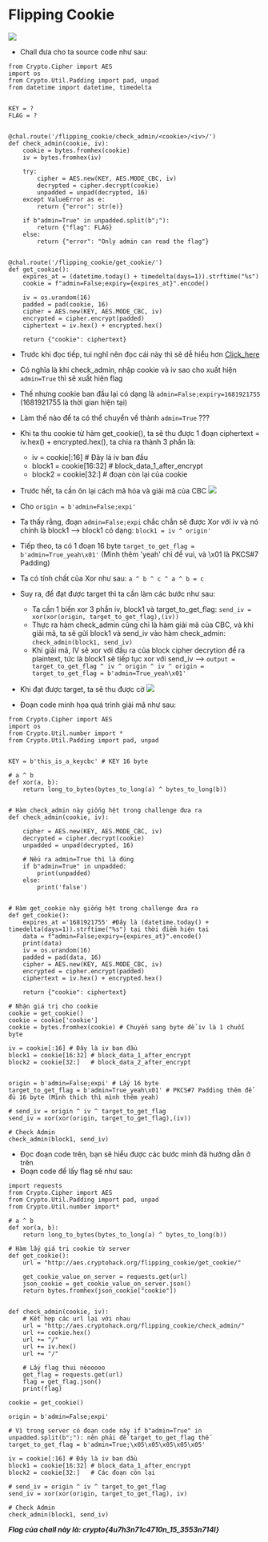 # Flipping Cookie

![](https://i.imgur.com/BPMmEye.png)

-   Chall đưa cho ta source code như sau:

```
from Crypto.Cipher import AES
import os
from Crypto.Util.Padding import pad, unpad
from datetime import datetime, timedelta


KEY = ?
FLAG = ?


@chal.route('/flipping_cookie/check_admin/<cookie>/<iv>/')
def check_admin(cookie, iv):
    cookie = bytes.fromhex(cookie)
    iv = bytes.fromhex(iv)

    try:
        cipher = AES.new(KEY, AES.MODE_CBC, iv)
        decrypted = cipher.decrypt(cookie)
        unpadded = unpad(decrypted, 16)
    except ValueError as e:
        return {"error": str(e)}

    if b"admin=True" in unpadded.split(b";"):
        return {"flag": FLAG}
    else:
        return {"error": "Only admin can read the flag"}


@chal.route('/flipping_cookie/get_cookie/')
def get_cookie():
    expires_at = (datetime.today() + timedelta(days=1)).strftime("%s")
    cookie = f"admin=False;expiry={expires_at}".encode()

    iv = os.urandom(16)
    padded = pad(cookie, 16)
    cipher = AES.new(KEY, AES.MODE_CBC, iv)
    encrypted = cipher.encrypt(padded)
    ciphertext = iv.hex() + encrypted.hex()

    return {"cookie": ciphertext}
```
-   Trước khi đọc tiếp, tui nghĩ nên đọc cái này thì sẽ dễ hiểu hơn [Click_here](https://bernardoamc.com/cbc-bitflipping-attack/?fbclid=IwAR0zODFIiucy0LP6CUpTlF1D5JTOTWR1V3CaEOTFmU-_kW24KTLOl9LlEq4)
-   Có nghĩa là khi check_admin, nhập cookie và iv sao cho xuất hiện ``admin=True`` thì sẽ xuất hiện flag
-   Thế nhưng cookie ban đầu lại có dạng là ``admin=False;expiry=1681921755``  (1681921755 là thời gian hiện tại)
-   Làm thế nào để ta có thể chuyển về thành ``admin=True`` ???
-   Khi ta thu cookie từ hàm get_cookie(), ta sẽ thu được 1 đoạn ciphertext = iv.hex() + encrypted.hex(), ta chia ra thành 3 phần là:
    -   iv = cookie[:16] # Đây là iv ban đầu
    -   block1 = cookie[16:32] # block_data_1_after_encrypt
    -   block2 = cookie[32:]   # đoạn còn lại của cookie
-   Trước hết, ta cần ôn lại cách mã hóa và giải mã của CBC
    ![](https://i.imgur.com/iqBozyL.png)

-   Cho ``origin = b'admin=False;expi'``
-   Ta thấy rằng, đoạn ``admin=False;expi`` chắc chắn sẽ được Xor với iv và nó chính là block1 --> block1 có dạng: ``block1 = iv ^ origin'``
-   Tiếp theo, ta có 1 đoạn 16 byte ``target_to_get_flag = b'admin=True_yeah\x01'`` (Mình thêm 'yeah' chỉ để vui, và \x01 là PKCS#7 Padding)
-   Ta có tính chất của Xor như sau: ``a ^ b ^ c ^ a ^ b = c``
-   Suy ra, để đạt được target thì ta cần làm các bước như sau:
    -   Ta cần 1 biến xor 3 phần iv, block1 và target_to_get_flag: ``send_iv = xor(xor(origin, target_to_get_flag),(iv))``
    -   Thực ra hàm check_admin cũng chỉ là hàm giải mã của CBC, và khi giải mã, ta sẽ gửi block1 và send_iv vào hàm check_admin: ``check_admin(block1, send_iv)``
    -   Khi giải mã, IV sẽ xor với đầu ra của block cipher decrytion để ra plaintext, tức là block1 sẽ tiếp tục xor với send_iv --> ``output = target_to_get_flag ^ iv ^ origin ^ iv ^ origin = target_to_get_flag = b'admin=True_yeah\x01'``
-   Khi đạt được target, ta sẽ thu được cờ
    ![](https://i.imgur.com/ncSFqDO.png)
-   Đoạn code minh họa quá trình giải mã như sau:
```
from Crypto.Cipher import AES
import os
from Crypto.Util.number import *
from Crypto.Util.Padding import pad, unpad


KEY = b'this_is_a_keycbc' # KEY 16 byte

# a ^ b
def xor(a, b):
    return long_to_bytes(bytes_to_long(a) ^ bytes_to_long(b))


# Hàm check_admin này giống hệt trong challenge đưa ra
def check_admin(cookie, iv):
    
    cipher = AES.new(KEY, AES.MODE_CBC, iv)
    decrypted = cipher.decrypt(cookie)
    unpadded = unpad(decrypted, 16)
    
    # Nếu ra admin=True thì là đúng
    if b"admin=True" in unpadded:
        print(unpadded)
    else:
        print('false')


# Hàm get_cookie này giống hệt trong challenge đưa ra
def get_cookie():
    expires_at ='1681921755' #Đây là (datetime.today() + timedelta(days=1)).strftime("%s") tại thời điểm hiện tại
    data = f"admin=False;expiry={expires_at}".encode()
    print(data)
    iv = os.urandom(16)
    padded = pad(data, 16)
    cipher = AES.new(KEY, AES.MODE_CBC, iv)
    encrypted = cipher.encrypt(padded)
    ciphertext = iv.hex() + encrypted.hex()

    return {"cookie": ciphertext}

# Nhận giá trị cho cookie
cookie = get_cookie()
cookie = cookie['cookie']
cookie = bytes.fromhex(cookie) # Chuyển sang byte để iv là 1 chuỗi byte

iv = cookie[:16] # Đây là iv ban đầu
block1 = cookie[16:32] # block_data_1_after_encrypt
block2 = cookie[32:]   # block_data_2_after_encrypt


origin = b'admin=False;expi' # Lấy 16 byte
target_to_get_flag = b'admin=True_yeah\x01' # PKCS#7 Padding thêm để đủ 16 byte (Mình thích thì mình thêm yeah)

# send_iv = origin ^ iv ^ target_to_get_flag
send_iv = xor(xor(origin, target_to_get_flag),(iv))

# Check Admin
check_admin(block1, send_iv)
```
-   Đọc đoạn code trên, bạn sẽ hiểu được các bước mình đã hướng dẫn ở trên
-   Đoạn code để lấy flag sẽ như sau:
```
import requests
from Crypto.Cipher import AES
from Crypto.Util.Padding import pad, unpad
from Crypto.Util.number import*

# a ^ b
def xor(a, b):
    return long_to_bytes(bytes_to_long(a) ^ bytes_to_long(b))

# Hàm lấy giá trị cookie từ server
def get_cookie():
    url = "http://aes.cryptohack.org/flipping_cookie/get_cookie/"
    
    get_cookie_value_on_server = requests.get(url)
    json_cookie = get_cookie_value_on_server.json()
    return bytes.fromhex(json_cookie["cookie"])


def check_admin(cookie, iv):
    # Kết hợp các url lại với nhau
    url = "http://aes.cryptohack.org/flipping_cookie/check_admin/"
    url += cookie.hex()
    url += "/"
    url += iv.hex()
    url += "/"
    
    # Lấy flag thui nèooooo
    get_flag = requests.get(url)
    flag = get_flag.json()
    print(flag)

cookie = get_cookie()

origin = b'admin=False;expi'

# Vì trong server có đoạn code này if b"admin=True" in unpadded.split(b";"): nên phải để target_to_get_flag thế
target_to_get_flag = b'admin=True;\x05\x05\x05\x05\x05' 

iv = cookie[:16] # Đây là iv ban đầu
block1 = cookie[16:32] # block_data_1_after_encrypt
block2 = cookie[32:]   # Các đoạn còn lại

# send_iv = origin ^ iv ^ target_to_get_flag
send_iv = xor(xor(origin, target_to_get_flag), iv)

# Check Admin
check_admin(block1, send_iv)
```
***Flag của chall này là: crypto{4u7h3n71c4710n_15_3553n714l}***